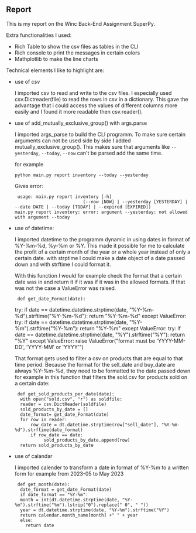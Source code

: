 ## Report
This is my report on the Winc Back-End Assignment SuperPy. 

Extra functionalities I used:

* Rich Table to show the csv files as tables in the CLI
* Rich console to print the messages in certain colors
* Mathplotlib to make the line charts

Technical elements I like to highlight are:

- use of csv

  I imported csv to read and write to the csv files. I especially used csv.Dictreader(file) to read the rows in csv in a dictionary. This gave the advantage that i could access the values of different columns more easily and I found it more readable then csv.reader().  

- use of add_mutually_exclusive_group() with args.parse 
  
  I imported args_parse to build the CLI programm. To make sure certain arguments can not be used side by side 
  I added mutually_exclusive_group(). This makes sure that arguments like ``--yesterday``, `` --today ``, ``--now`` can't be parsed add the same time.
  
  for example 
      
      python main.py report inventory --today --yesterday 

  Gives error:

       usage: main.py report inventory [-h]
                                (--now [NOW] | --yesterday [YESTERDAY] | --date DATE | --today [TODAY] | --expired [EXPIRED])
      main.py report inventory: error: argument --yesterday: not allowed with argument --today
- use of datetime:
  
  I imported datetime to the programm dynamic in using dates in format of %Y-%m-%d, %y-%m or %Y. This made it possible for me to calculate the profit of a certain month of the year or a whole year instead of only a certain date. with strptime I could make a date object of a date passed down and with strftime I could format it. 
  
  With this function I would for example check the format that a certain date was in and return it if it was if it was in the allowed formats. If that was not the case a ValueError was raised.

       def get_date_Format(date):     
    try:
      if date == datetime.datetime.strptime(date, "%Y-%m-%d").strftime("%Y-%m-%d"):
            return "%Y-%m-%d"
    except ValueError:
      try:
          if date == datetime.datetime.strptime(date, "%Y-%m").strftime("%Y-%m"):
            return "%Y-%m"
      except ValueError:
           try:
               if date == datetime.datetime.strptime(date, "%Y").strftime("%Y"):
                  return "%Y"
           except ValueError:
                raise ValueError("format must be 'YYYY-MM-DD', 'YYYY-MM' or 'YYYY'")

   That format gets used to filter a csv on products that are equal to that time period. Because the format for the sell_date and buy_date are always %Y-%m-%d, they need to be formatted to the date passed down
   for example in this function that filters the sold.csv for products sold on a certain date:

       def get_sold_products_per_date(date):
        with open("sold.csv", "r") as soldfile:
        reader = csv.DictReader(soldfile)
        sold_products_by_date = []
        date_format= get_date_Format(date)
        for row in reader:
            row_date = dt.datetime.strptime(row["sell_date"], "%Y-%m-%d").strftime(date_format)
            if row_date == date:
                 sold_products_by_date.append(row)
        return sold_products_by_date

- use of calandar 

  I imported calender to transform a date in format of %Y-%m to a written form for example from 2023-05 to May 2023

       def get_month(date):
        date_format = get_date_Format(date)
        if date_format == "%Y-%m":
        month = int(dt.datetime.strptime(date, "%Y-%m").strftime("%m").lstrip("0").replace(" 0", " "))
        year = dt.datetime.strptime(date, "%Y-%m").strftime("%Y")
        return calendar.month_name[month] +" " + year
        else:
          return date


 


